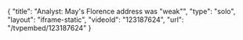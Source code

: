 {
    "title": "Analyst: May's Florence address was \"weak\"",
    "type": "solo",
    "layout": "iframe-static",
    "videoId": "123187624",
    "url": "\/tvpembed\/123187624"
}